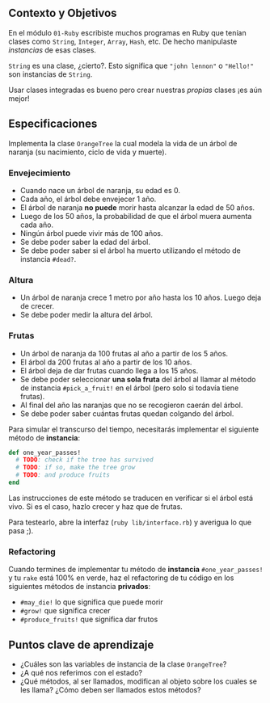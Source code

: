 ## Contexto y Objetivos

En el módulo `01-Ruby` escribiste muchos programas en Ruby que tenían clases como `String`, `Integer`, `Array`, `Hash`, etc. De hecho manipulaste *instancias* de esas clases.

`String` es una clase, ¿cierto?. Esto significa que `"john lennon"` o `"Hello!"` son instancias de `String`.

Usar clases integradas es bueno pero crear nuestras *propias* clases ¡es aún mejor!

## Especificaciones

Implementa la clase `OrangeTree` la cual modela la vida de un árbol de naranja (su nacimiento, ciclo de vida y muerte).

### Envejecimiento
- Cuando nace un árbol de naranja, su edad es 0.
- Cada año, el árbol debe envejecer 1 año.
- El árbol de naranja **no puede** morir hasta alcanzar la edad de 50 años.
- Luego de los 50 años, la probabilidad de que el árbol muera aumenta cada año.
- Ningún árbol puede vivir más de 100 años.
- Se debe poder saber la edad del árbol.
- Se debe poder saber si el árbol ha muerto utilizando el método de instancia `#dead?`.

### Altura
- Un árbol de naranja crece 1 metro por año hasta los 10 años. Luego deja de crecer.
- Se debe poder medir la altura del árbol.

### Frutas
- Un árbol de naranja da 100 frutas al año a partir de los 5 años.
- El árbol da 200 frutas al año a partir de los 10 años.
- El árbol deja de dar frutas cuando llega a los 15 años.
- Se debe poder seleccionar **una sola fruta** del árbol al llamar al método de instancia `#pick_a_fruit!` en el árbol (pero solo si todavía tiene frutas).
- Al final del año las naranjas que no se recogieron caerán del árbol.
- Se debe poder saber cuántas frutas quedan colgando del árbol.


Para simular el transcurso del tiempo, necesitarás implementar el siguiente método de **instancia**:

```ruby
def one_year_passes!
  # TODO: check if the tree has survived
  # TODO: if so, make the tree grow
  # TODO: and produce fruits
end
```

Las instrucciones de este método se traducen en verificar si el árbol está vivo. Si es el caso, hazlo crecer y haz que de frutas.

Para testearlo, abre la interfaz (`ruby lib/interface.rb`) y averigua lo que pasa ;).

### Refactoring

Cuando termines de implementar tu método de **instancia** `#one_year_passes!` y tu `rake` está 100% en verde, haz el refactoring de tu código en los siguientes métodos de instancia **privados**:
- `#may_die!` lo que significa que puede morir
- `#grow!` que significa crecer
- `#produce_fruits!` que significa dar frutos

## Puntos clave de aprendizaje

- ¿Cuáles son las variables de instancia de la clase `OrangeTree`?
- ¿A qué nos referimos con el estado?
- ¿Qué métodos, al ser llamados, modifican al objeto sobre los cuales se les llama? ¿Cómo deben ser llamados estos métodos?
